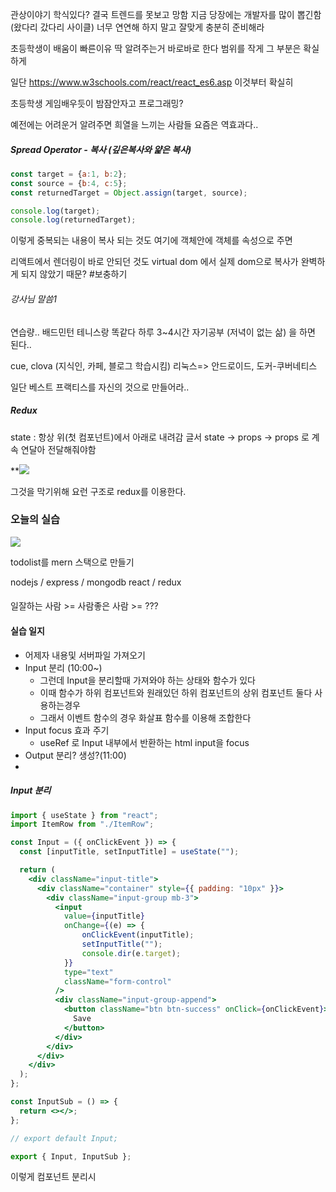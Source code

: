 
관상이야기
학식있다? 
결국 트렌드를 못보고 망함
지금 당장에는 개발자를 많이 뽑긴함(왔다리 갔다리 사이클)
너무 연연해 하지 말고 잘맞게 충분히 준비해라

초등학생이 배움이 빠른이유
딱 알려주는거 바로바로 한다
범위를 작게 그 부분은 확실하게

일단
https://www.w3schools.com/react/react_es6.asp
이것부터 확실히

초등학생 게임배우듯이 밤잠안자고 프로그래밍?

예전에는 어려운거 알려주면 희열을 느끼는 사람들
요즘은 역효과다..


##### Spread Operator - 복사 (깊은복사와 얉은 복사)
```js
const target = {a:1, b:2};
const source = {b:4, c:5};
const returnedTarget = Object.assign(target, source);

console.log(target);
console.log(returnedTarget);
```
이렇게 중복되는 내용이 복사 되는 것도 
여기에 객체안에 객체를 속성으로 주면


리액트에서 렌더링이 바로 안되던 것도 virtual dom 에서 실제 dom으로
복사가 완벽하게 되지 않았기 때문? #보충하기 


###### 강사님 말씀1
연습량.. 배드민턴 테니스랑 똑같다
하루 3~4시간 자기공부 (저녁이 없는 삶)
을 하면 된다..

cue, clova (지식인, 카페, 블로그 학습시킴)
리눅스=> 안드로이드, 도커-쿠버네티스

일단 베스트 프랙티스를 자신의 것으로 만들어라..

##### Redux
state : 항상 위(첫 컴포넌트)에서 아래로 내려감
글서 state -> props -> props 로 계속 연달아 전달해줘야함

**![](https://lh7-rt.googleusercontent.com/slidesz/AGV_vUfQ-Vf9TrFrbKQOzdAYS6-g2EYCILRxlSqPW0Fsb8a4fbglODxYCSk-XxyL76DPq5xvWckDECXE_W1zTslYBNuF_EdAHSG_xomehqkFgyJ0rH6wY1nVPrm4C9KYCefJ0h_8EpvRyiWsgluV5Gn2bk5r21rLqWAjApieKV9niiEqJfWEtgrcxg=s2048?key=YPzACEfnzPku6XsCByEyiQ)

그것을 막기위해 요런 구조로 redux를 이용한다.

### 오늘의 실습

**![](https://lh7-rt.googleusercontent.com/slidesz/AGV_vUepd4LKg3MeTvFYbKlDdBnaRfGAk56xkZyq_gmqqm3qRqd715VB62Wk3xIUn1MmEJ9uSy_TvC5FiLqYEdeyL2CZopt491MDVfyCs_Mvl3DJgjdJ-yXmJ0KmCcrK7na5FzdzJz7-VId0ZVECzJKPjUSe7THsJ7coPFbr0FRe2fEMvTHTNXxfKU4=s2048?key=YPzACEfnzPku6XsCByEyiQ)**

todolist를 mern 스택으로 만들기

nodejs / express / mongodb
react / redux


####

일잘하는 사람 >=  사람좋은 사람 >= ???


#### 실습 일지
- 어제자 내용및 서버파일 가져오기
- Input 분리 (10:00~)
	- 그런데 Input을 분리할때 가져와야 하는 상태와 함수가 있다
	- 이때 함수가 하위 컴포넌트와 원래있던 하위 컴포넌트의 상위 컴포넌트 둘다 사용하는경우
	- 그래서 이벤트 함수의 경우 화살표 함수를 이용해 조합한다
- Input focus 효과 주기
	- useRef 로 Input 내부에서 반환하는 html input을 focus
- Output 분리? 생성?(11:00)
- 



##### Input 분리
``` jsx
import { useState } from "react";
import ItemRow from "./ItemRow";

const Input = ({ onClickEvent }) => {
  const [inputTitle, setInputTitle] = useState("");

  return (
    <div className="input-title">
      <div className="container" style={{ padding: "10px" }}>
        <div className="input-group mb-3">
          <input
            value={inputTitle}
            onChange={(e) => {
                onClickEvent(inputTitle);
                setInputTitle("");
                console.dir(e.target);
            }}
            type="text"
            className="form-control"
          />
          <div className="input-group-append">
            <button className="btn btn-success" onClick={onClickEvent}>
              Save
            </button>
          </div>
        </div>
      </div>
    </div>
  );
};

const InputSub = () => {
  return <></>;
};

// export default Input;

export { Input, InputSub };

```

이렇게 컴포넌트 분리시